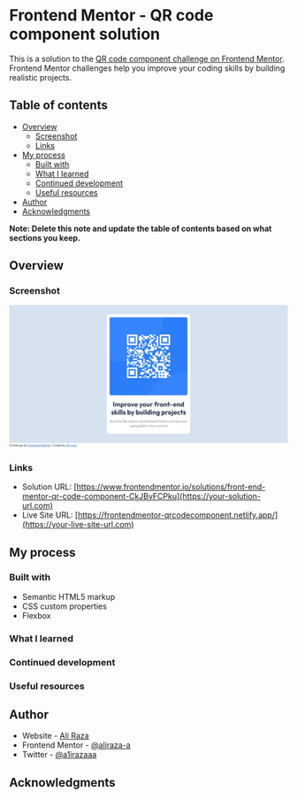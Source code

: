 # Frontend Mentor - QR code component solution

This is a solution to the [QR code component challenge on Frontend Mentor](https://www.frontendmentor.io/challenges/qr-code-component-iux_sIO_H). Frontend Mentor challenges help you improve your coding skills by building realistic projects.

## Table of contents

- [Overview](#overview)
  - [Screenshot](#screenshot)
  - [Links](#links)
- [My process](#my-process)
  - [Built with](#built-with)
  - [What I learned](#what-i-learned)
  - [Continued development](#continued-development)
  - [Useful resources](#useful-resources)
- [Author](#author)
- [Acknowledgments](#acknowledgments)

**Note: Delete this note and update the table of contents based on what sections you keep.**

## Overview

### Screenshot

![](./screenshot.jpeg)

### Links

- Solution URL: [https://www.frontendmentor.io/solutions/front-end-mentor-qr-code-component-CkJBvFCPku](https://your-solution-url.com)
- Live Site URL: [https://frontendmentor-qrcodecomponent.netlify.app/](https://your-live-site-url.com)

## My process

### Built with

- Semantic HTML5 markup
- CSS custom properties
- Flexbox

### What I learned

### Continued development

### Useful resources

## Author

- Website - [Ali Raza](https://github.com/aliraza-a)
- Frontend Mentor - [@aliraza-a](https://www.frontendmentor.io/profile/aliraza-a)
- Twitter - [@a1irazaaa](https://www.twitter.com/a1irazaaa)

## Acknowledgments
